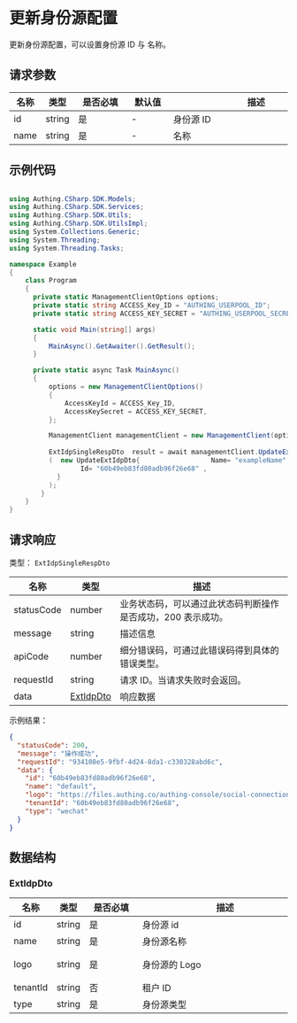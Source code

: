 # 更新身份源配置

<!--
  警告⚠️：
  不要直接修改该文档，
  https://github.com/Authing/authing-docs-factory
  使用该项目进行生成
-->

<LastUpdated />

更新身份源配置，可以设置身份源 ID 与 名称。

## 请求参数

| 名称 | 类型 | <div style="width:80px">是否必填</div> | <div style="width:60px">默认值</div> | <div style="width:300px">描述</div> | <div style="width:200px">示例值</div> |
| ---- | ---- | ---- | ---- | ---- | ---- |
| id | string | 是 | - | 身份源 ID  | `60b49eb83fd80adb96f26e68` |
| name | string | 是 | - | 名称  | `exampleName` |


## 示例代码
```csharp

using Authing.CSharp.SDK.Models;
using Authing.CSharp.SDK.Services;
using Authing.CSharp.SDK.Utils;
using Authing.CSharp.SDK.UtilsImpl;
using System.Collections.Generic;
using System.Threading;
using System.Threading.Tasks;

namespace Example
{
    class Program
    {
      private static ManagementClientOptions options;
      private static string ACCESS_Key_ID = "AUTHING_USERPOOL_ID";
      private static string ACCESS_KEY_SECRET = "AUTHING_USERPOOL_SECRET";

      static void Main(string[] args)
      {
          MainAsync().GetAwaiter().GetResult();
      }

      private static async Task MainAsync()
      {
          options = new ManagementClientOptions()
          {
              AccessKeyId = ACCESS_Key_ID,
              AccessKeySecret = ACCESS_KEY_SECRET,
          };

          ManagementClient managementClient = new ManagementClient(options);
        
          ExtIdpSingleRespDto  result = await managementClient.UpdateExtIdp
          (  new UpdateExtIdpDto{                  Name= "exampleName" ,
                  Id= "60b49eb83fd80adb96f26e68" ,
            }
          );
        }
    }
}

```


## 请求响应

类型： `ExtIdpSingleRespDto`

| 名称 | 类型 | 描述 |
| ---- | ---- | ---- |
| statusCode | number | 业务状态码，可以通过此状态码判断操作是否成功，200 表示成功。 |
| message | string | 描述信息 |
| apiCode | number | 细分错误码，可通过此错误码得到具体的错误类型。 |
| requestId | string | 请求 ID。当请求失败时会返回。 |
| data | <a href="#ExtIdpDto">ExtIdpDto</a> | 响应数据 |



示例结果：

```json
{
  "statusCode": 200,
  "message": "操作成功",
  "requestId": "934108e5-9fbf-4d24-8da1-c330328abd6c",
  "data": {
    "id": "60b49eb83fd80adb96f26e68",
    "name": "default",
    "logo": "https://files.authing.co/authing-console/social-connections/wechatIdentitySource.svg",
    "tenantId": "60b49eb83fd80adb96f26e68",
    "type": "wechat"
  }
}
```

## 数据结构


### <a id="ExtIdpDto"></a> ExtIdpDto

| 名称 | 类型 | <div style="width:80px">是否必填</div> | <div style="width:300px">描述</div> | <div style="width:200px">示例值</div> |
| ---- |  ---- | ---- | ---- | ---- |
| id | string | 是 | 身份源 id   |  `60b49eb83fd80adb96f26e68` |
| name | string | 是 | 身份源名称   |  `default` |
| logo | string | 是 | 身份源的 Logo   |  `https://files.authing.co/authing-console/social-connections/wechatIdentitySource.svg` |
| tenantId | string | 否 | 租户 ID   |  `60b49eb83fd80adb96f26e68` |
| type | string | 是 | 身份源类型   |  `wechat` |


